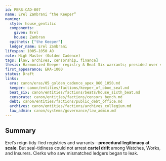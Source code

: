 ```yaml
---
id: PERS:CAD-007
name: Erel Zambrani “the Keeper”
naming:
  style: house_gentilic
  components:
    given: Erel
    house: Zambran
  epithets: ["the Keeper"]
  ledger_name: Erel Zambrani
lifespan: 1005–1050 AO
role: High Master (Golden Cadence)
tags: [law, archives, censorship, finance]
thesis: Harmonized Keeper registry & Beat Six warrants; presided over soft-censor drift and the first whistleblowers on finance/work collusion.
first_appearance: ERA-1000
status: Draft
links:
  era: canon/eras/05_golden_cadence_apex_860_1050.md
  keeper: canon/entities/factions/keeper_of_oboe_seal.md
  beat_six: canon/entities/factions/beats/house_sixth_beat.md
  censorate: canon/entities/factions/censors_bench.md
  debt: canon/entities/factions/public_debt_office.md
  archives: canon/entities/factions/archives_collegium.md
  law_admin: canon/systems/governance/law_admin.md
---
```


## Summary
Erel’s reign tidy-fied registries and warrants—**procedural legitimacy at scale**. But seal-tidiness could not arrest **cartel drift** among Watches, Works, and Insurers. Clerks who saw mismatched ledgers began to leak.
